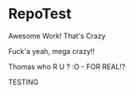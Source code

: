 # RepoTest
Awesome Work!
That's Crazy


Fuck'a yeah, mega crazy!!


Thomas who R U ? :O - FOR REAL!?

TESTING